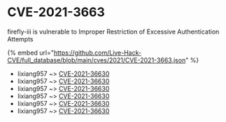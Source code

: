 # CVE-2021-3663

firefly-iii is vulnerable to Improper Restriction of Excessive Authentication Attempts

{% embed url="https://github.com/Live-Hack-CVE/full_database/blob/main/cves/2021/CVE-2021-3663.json" %}


* lixiang957 ~> [CVE-2021-36630](https://www.alice-snow.ru/2021/database/cve-2021-3663/cve-2021-36630-lixiang957)
* lixiang957 ~> [CVE-2021-36630](https://www.alice-snow.ru/2021/database/cve-2021-3663/cve-2021-36630-lixiang957)
* lixiang957 ~> [CVE-2021-36630](https://www.alice-snow.ru/2021/database/cve-2021-3663/cve-2021-36630-lixiang957)
* lixiang957 ~> [CVE-2021-36630](https://www.alice-snow.ru/2021/database/cve-2021-3663/cve-2021-36630-lixiang957)
* lixiang957 ~> [CVE-2021-36630](https://www.alice-snow.ru/2021/database/cve-2021-3663/cve-2021-36630-lixiang957)
* lixiang957 ~> [CVE-2021-36630](https://www.alice-snow.ru/2021/database/cve-2021-3663/cve-2021-36630-lixiang957)